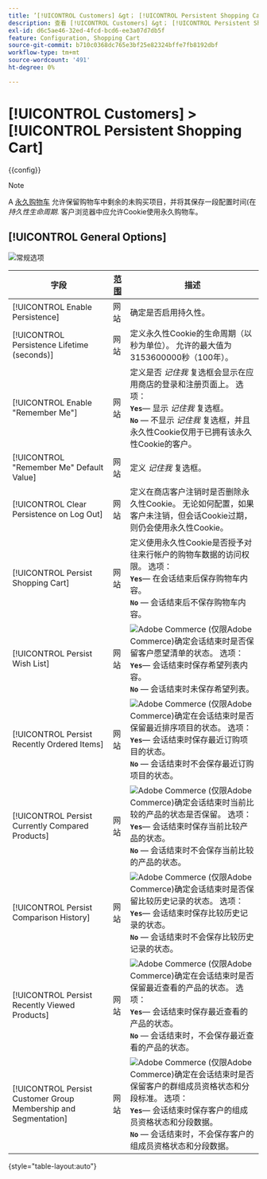 ```yaml
---
title: ’[!UICONTROL Customers] &gt； [!UICONTROL Persistent Shopping Cart]’
description: 查看 [!UICONTROL Customers] &gt； [!UICONTROL Persistent Shopping Cart] 商务管理员页面。
exl-id: d6c5ae46-32ed-4fcd-bcd6-ee3a07d7db5f
feature: Configuration, Shopping Cart
source-git-commit: b710c0368dc765e3bf25e82324bffe7fb8192dbf
workflow-type: tm+mt
source-wordcount: '491'
ht-degree: 0%

---
```


# [!UICONTROL Customers] > [!UICONTROL Persistent Shopping Cart]

{{config}}

>[!NOTE]
>
>A [永久购物车](../../stores-purchase/cart-persistent.md) 允许保留购物车中剩余的未购买项目，并将其保存一段配置时间(在 _持久性生命周期_. 客户浏览器中应允许Cookie使用永久购物车。

## [!UICONTROL General Options]

![常规选项](./assets/persistent-shopping-cart-general.png)<!-- zoom -->

<!-- [General Options](https://docs.magento.com/user-guide/sales/cart-persistent-configuration.html) -->

| 字段 | [范围](../../getting-started/websites-stores-views.md#scope-settings) | 描述 |
|--- |--- |--- |
| [!UICONTROL Enable Persistence] | 网站 | 确定是否启用持久性。 |
| [!UICONTROL Persistence Lifetime (seconds)] | 网站 | 定义永久性Cookie的生命周期（以秒为单位）。 允许的最大值为3153600000秒（100年）。 |
| [!UICONTROL Enable "Remember Me"] | 网站 | 定义是否 _记住我_ 复选框会显示在应用商店的登录和注册页面上。 选项： <br/>**`Yes`**— 显示 _记住我_ 复选框。<br/>**`No`**  — 不显示 _记住我_ 复选框，并且永久性Cookie仅用于已拥有该永久性Cookie的客户。 |
| [!UICONTROL "Remember Me" Default Value] | 网站 | 定义 _记住我_ 复选框。 |
| [!UICONTROL Clear Persistence on Log Out] | 网站 | 定义在商店客户注销时是否删除永久性Cookie。 无论如何配置，如果客户未注销，但会话Cookie过期，则仍会使用永久性Cookie。 |
| [!UICONTROL Persist Shopping Cart] | 网站 | 定义使用永久性Cookie是否授予对往来行帐户的购物车数据的访问权限。 选项： <br/>**`Yes`**— 在会话结束后保存购物车内容。<br/>**`No`**  — 会话结束后不保存购物车内容。 |
| [!UICONTROL Persist Wish List] | 网站 | ![Adobe Commerce](../../assets/adobe-logo.svg) (仅限Adobe Commerce)确定会话结束时是否保留客户愿望清单的状态。 选项： <br/>**`Yes`**— 会话结束时保存希望列表内容。<br/>**`No`**  — 会话结束时未保存希望列表。 |
| [!UICONTROL Persist Recently Ordered Items] | 网站 | ![Adobe Commerce](../../assets/adobe-logo.svg) (仅限Adobe Commerce)确定在会话结束时是否保留最近排序项目的状态。 选项： <br/>**`Yes`**— 会话结束时保存最近订购项目的状态。<br/>**`No`**  — 会话结束时不会保存最近订购项目的状态。 |
| [!UICONTROL Persist Currently Compared Products] | 网站 | ![Adobe Commerce](../../assets/adobe-logo.svg) (仅限Adobe Commerce)确定会话结束时当前比较的产品的状态是否保留。 选项： <br/>**`Yes`**— 会话结束时保存当前比较产品的状态。<br/>**`No`**  — 会话结束时不会保存当前比较的产品的状态。 |
| [!UICONTROL Persist Comparison History] | 网站 | ![Adobe Commerce](../../assets/adobe-logo.svg) (仅限Adobe Commerce)确定会话结束时是否保留比较历史记录的状态。 选项： <br/>**`Yes`**— 会话结束时保存比较历史记录的状态。<br/>**`No`**  — 会话结束时不会保存比较历史记录的状态。 |
| [!UICONTROL Persist Recently Viewed Products] | 网站 | ![Adobe Commerce](../../assets/adobe-logo.svg) (仅限Adobe Commerce)确定在会话结束时是否保留最近查看的产品的状态。 选项： <br/>**`Yes`**— 会话结束时保存最近查看的产品的状态。<br/>**`No`**  — 会话结束时，不会保存最近查看的产品的状态。 |
| [!UICONTROL Persist Customer Group Membership and Segmentation] | 网站 | ![Adobe Commerce](../../assets/adobe-logo.svg) (仅限Adobe Commerce)确定在会话结束时是否保留客户的群组成员资格状态和分段标准。 选项： <br/>**`Yes`**— 会话结束时保存客户的组成员资格状态和分段数据。<br/>**`No`**  — 会话结束时，不会保存客户的组成员资格状态和分段数据。 |

{style="table-layout:auto"}
